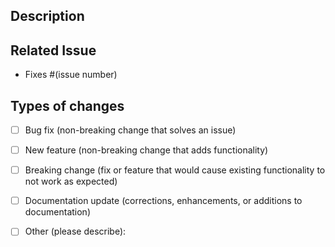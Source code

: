 ## Description
<!-- Explain the changes you've made and the reason for this pull request. Provide enough context for reviewers to understand your changes. -->

## Related Issue
<!-- If your pull request is related to an existing GitHub issue, link it here. -->

- Fixes #(issue number)

## Types of changes
- [ ] Bug fix (non-breaking change that solves an issue)
- [ ] New feature (non-breaking change that adds functionality)
- [ ] Breaking change (fix or feature that would cause existing functionality to not work as expected)
- [ ] Documentation update (corrections, enhancements, or additions to documentation)
- [ ] Other (please describe):


